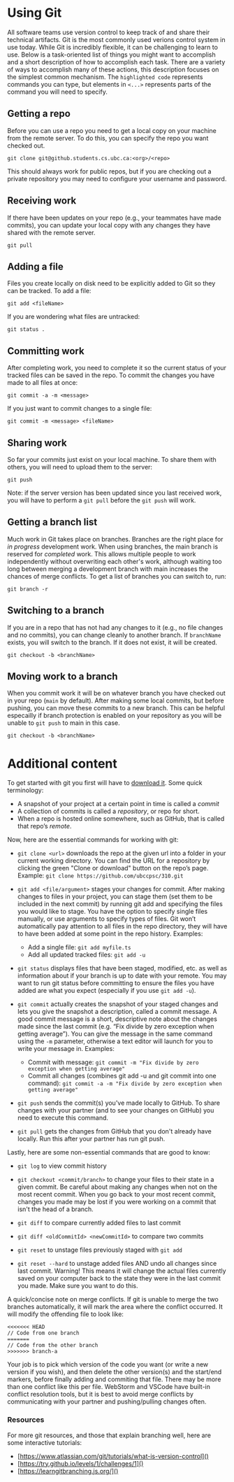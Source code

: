 # Using Git

All software teams use version control to keep track of and share their technical artifacts. Git is the most commonly used verions control system in use today. While Git is incredibly flexible, it can be challenging to learn to use. Below is a task-oriented list of things you might want to accomplish and a short description of how to accomplish each task. There are a variety of ways to accomplish many of these actions, this description focuses on the simplest common mechanism. The `highlighted code` represents commands you can type, but elements in `<...>` represents parts of the command you will need to specify.

## Getting a repo

Before you can use a repo you need to get a local copy on your machine from the remote server. To do this, you can specify the repo you want checked out.

`git clone git@github.students.cs.ubc.ca:<org>/<repo>`

This should always work for public repos, but if you are checking out a private repository you may need to configure your username and password.

## Receiving work

If there have been updates on your repo (e.g., your teammates have made commits), you can update your local copy with any changes they have shared with the remote server.

`git pull` 

## Adding a file

Files you create locally on disk need to be explicitly added to Git so they can be tracked. To add a file:

`git add <fileName>`

If you are wondering what files are untracked:

`git status .`

## Committing work

After completing work, you need to complete it so the current status of your tracked files can be saved in the repo. To commit the changes you have made to all files at once:

`git commit -a -m <message>`

If you just want to commit changes to a single file:

`git commit -m <message> <fileName>`

## Sharing work

So far your commits just exist on your local machine. To share them with others, you will need to upload them to the server:

`git push`

Note: if the server version has been updated since you last received work, you will have to perform a `git pull` before the `git push` will work.

## Getting a branch list

Much work in Git takes place on branches. Branches are the right place for _in progress_ development work. When using branches, the main branch is reserved for _completed_ work. This allows multiple people to work independently without overwriting each other's work, although waiting too long between merging a development branch with main increases the chances of merge conflicts. To get a list of branches you can switch to, run:

`git branch -r`

## Switching to a branch

If you are in a repo that has not had any changes to it (e.g., no file changes and no commits), you can change cleanly to another branch. If `branchName` exists, you will switch to the branch. If it does not exist, it will be created.

`git checkout -b <branchName>`

## Moving work to a branch

When you commit work it will be on whatever branch you have checked out in your repo (`main` by default). After making some local commits, but before pushing, you can move these commits to a new branch. This can be helpful especailly if branch protection is enabled on your repository as you will be unable to `git push` to main in this case.

`git checkout -b <branchName>`


# Additional content

<!-- Adapted from https://docs.google.com/document/d/e/2PACX-1vRLGZg6A7OvuG-lVngMkQNBkj1V9yOStxGGWtUFUpOXKmTSkBTbU4k_pp8NlXrZlxKnLX1PU3RY58Vm/pub -->

To get started with git you first will have to [download it](https://git-scm.com/book/en/v2/Getting-Started-Installing-Git). Some quick terminology:

  - A snapshot of your project at a certain point in time is called a _commit_
  - A collection of commits is called a _repository_, or repo for short.
  - When a repo is hosted online somewhere, such as GitHub, that is called that repo’s _remote_.

Now, here are the essential commands for working with git:

  - `git clone <url>` downloads the repo at the given url into a folder in your current working directory. You can find the URL for a repository by clicking the green "Clone or download" button on the repo’s page. Example: `git clone https://github.com/ubccpsc/310.git` 
  - `git add <file/argument>` stages your changes for commit. After making changes to files in your project, you can stage them (set them to be included in the next commit) by running git add and specifying the files you would like to stage. You have the option to specify single files manually, or use arguments to specify types of files.  Git won’t automatically pay attention to all files in the repo directory, they will have to have been added at some point in the repo history. Examples:

    - Add a single file: `git add myfile.ts`
    - Add all updated tracked files: `git add -u`
  - `git status` displays files that have been staged, modified, etc. as well as information about if your branch is up to date with your remote. You may want to run git status before committing to ensure the files you have added are what you expect (especially if you use `git add -u`).
  - `git commit` actually creates the snapshot of your staged changes and lets you give the snapshot a description, called a commit message. A good commit message is a short, descriptive note about the changes made since the last commit (e.g. “Fix divide by zero exception when getting average”). You can give the message in the same command using the `-m` parameter, otherwise a text editor will launch for you to write your message in. Examples:

    - Commit with message: `git commit -m "Fix divide by zero exception when getting average"`
    - Commit all changes (combines git add -u and git commit into one command): `git commit -a -m "Fix divide by zero exception when getting average"`
  - `git push` sends the commit(s) you've made locally to GitHub. To share changes with your partner (and to see your changes on GitHub) you need to execute this command. 
  - `git pull` gets the changes from GitHub that you don't already have locally. Run this after your partner has run git push.

Lastly, here are some non-essential commands that are good to know:

  - `git log` to view commit history
  - `git checkout <commit/branch>` to change your files to their state in a given commit. Be careful about making any changes when not on the most recent commit. When you go back to your most recent commit, changes you made may be lost if you were working on a commit that isn't the head of a branch.

  - `git diff` to compare currently added files to last commit
  - `git diff <oldCommitId> <newCommitId>` to compare two commits
  - `git reset` to unstage files previously staged with `git add`
  - `git reset --hard` to unstage added files AND undo all changes since last commit. Warning! This means it will change the actual files currently saved on your computer back to the state they were in the last commit you made. Make sure you want to do this.

A quick/concise note on merge conflicts. If git is unable to merge the two branches automatically, it will mark the area where the conflict occurred. It will modify the offending file to look like:

```
<<<<<<< HEAD
// Code from one branch
=======
// Code from the other branch
>>>>>>> branch-a
```
Your job is to pick which version of the code you want (or write a new version if you wish), and then delete the other version(s) and the start/end markers, before finally adding and commiting that file. There may be more than one conflict like this per file. WebStorm and VSCode have built-in conflict resolution tools, but it is best to avoid merge conflicts by communicating with your partner and pushing/pulling changes often.

### Resources

For more git resources, and those that explain branching well, here are some interactive tutorials:

  - [https://www.atlassian.com/git/tutorials/what-is-version-control]()
  - [https://try.github.io/levels/1/challenges/1]()
  - [https://learngitbranching.js.org/]()





